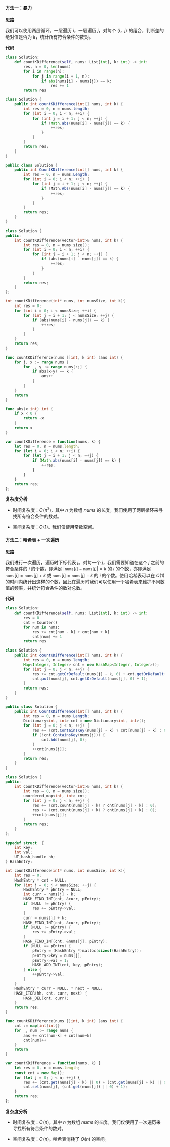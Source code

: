 #### 方法一：暴力

**思路**

我们可以使用两层循环，一层遍历 $i$，一层遍历 $j$，对每个 $(i，j)$ 的组合，判断差的绝对值是否为 $k$，统计所有符合条件的数对。

**代码**

```Python [sol1-Python3]
class Solution:
    def countKDifference(self, nums: List[int], k: int) -> int:
        res, n = 0, len(nums)
        for i in range(n):
            for j in range(i + 1, n):
                if abs(nums[i] - nums[j]) == k:
                    res += 1
        return res
```

```Java [sol1-Java]
class Solution {
    public int countKDifference(int[] nums, int k) {
        int res = 0, n = nums.length;
        for (int i = 0; i < n; ++i) {
            for (int j = i + 1; j < n; ++j) {
                if (Math.abs(nums[i] - nums[j]) == k) {
                    ++res;
                }
            }
        }
        return res;
    }
}
```

```C# [sol1-C#]
public class Solution {
    public int CountKDifference(int[] nums, int k) {
        int res = 0, n = nums.Length;
        for (int i = 0; i < n; ++i) {
            for (int j = i + 1; j < n; ++j) {
                if (Math.Abs(nums[i] - nums[j]) == k) {
                    ++res;
                }
            }
        }
        return res;
    }
}
```

```C++ [sol1-C++]
class Solution {
public:
    int countKDifference(vector<int>& nums, int k) {
        int res = 0, n = nums.size();
        for (int i = 0; i < n; ++i) {
            for (int j = i + 1; j < n; ++j) {
                if (abs(nums[i] - nums[j]) == k) {
                    ++res;
                }
            }
        }
        return res;
    }
};
```

```C [sol1-C]
int countKDifference(int* nums, int numsSize, int k){
    int res = 0;
    for (int i = 0; i < numsSize; ++i) {
        for (int j = i + 1; j < numsSize; ++j) {
            if (abs(nums[i] - nums[j]) == k) {
                ++res;
            }
        }
    }
    return res;
}
```

```go [sol1-Golang]
func countKDifference(nums []int, k int) (ans int) {
    for j, x := range nums {
        for _, y := range nums[:j] {
            if abs(x-y) == k {
                ans++
            }
        }
    }
    return
}

func abs(x int) int {
    if x < 0 {
        return -x
    }
    return x
}
```

```JavaScript [sol1-JavaScript]
var countKDifference = function(nums, k) {
    let res = 0, n = nums.length;
    for (let i = 0; i < n; ++i) {
        for (let j = i + 1; j < n; ++j) {
            if (Math.abs(nums[i] - nums[j]) == k) {
                ++res;
            }
        }
    }
    return res;
};
```

**复杂度分析**

- 时间复杂度：$O(n^2)$，其中 $n$ 为数组 $\textit{nums}$ 的长度。我们使用了两层循环来寻找所有符合条件的数对。

- 空间复杂度：$O(1)$。我们仅使用常数空间。

#### 方法二：哈希表 + 一次遍历

**思路**

我们进行一次遍历，遍历时下标代表 $j$。对每一个 $j$，我们需要知道在这个 $j$ 之前的符合条件的 $i$ 的个数，即满足 $|\texttt{nums}[i] - \texttt{nums}[j]| = k$ 的 $i$ 的个数，亦即满足 $\texttt{nums}[i] = \texttt{nums}[j] + k$ 或 $\texttt{nums}[i] = \texttt{nums}[j] - k$ 的 $i$ 的个数。使用哈希表可以在 $O(1)$ 的时间内统计出这样的个数，因此在遍历时我们可以使用一个哈希表来维护不同数值的频率，并统计符合条件的数对总数。

**代码**

```Python [sol2-Python3]
class Solution:
    def countKDifference(self, nums: List[int], k: int) -> int:
        res = 0
        cnt = Counter()
        for num in nums:
            res += cnt[num - k] + cnt[num + k]
            cnt[num] += 1
        return res
```

```Java [sol2-Java]
class Solution {
    public int countKDifference(int[] nums, int k) {
        int res = 0, n = nums.length;
        Map<Integer, Integer> cnt = new HashMap<Integer, Integer>();
        for (int j = 0; j < n; ++j) {
            res += cnt.getOrDefault(nums[j] - k, 0) + cnt.getOrDefault(nums[j] + k, 0);
            cnt.put(nums[j], cnt.getOrDefault(nums[j], 0) + 1);
        }
        return res;
    }
}
```

```C# [sol2-C#]
public class Solution {
    public int CountKDifference(int[] nums, int k) {
        int res = 0, n = nums.Length;
        Dictionary<int, int> cnt = new Dictionary<int, int>();
        for (int j = 0; j < n; ++j) {
            res += (cnt.ContainsKey(nums[j] - k) ? cnt[nums[j] - k] : 0) + (cnt.ContainsKey(nums[j] + k) ? cnt[nums[j] + k] : 0);
            if (!cnt.ContainsKey(nums[j])) {
                cnt.Add(nums[j], 0);
            }
            ++cnt[nums[j]];
        }
        return res;
    }
}
```

```C++ [sol2-C++]
class Solution {
public:
    int countKDifference(vector<int>& nums, int k) {
        int res = 0, n = nums.size();
        unordered_map<int, int> cnt;
        for (int j = 0; j < n; ++j) {
            res += (cnt.count(nums[j] - k) ? cnt[nums[j] - k] : 0);
            res += (cnt.count(nums[j] + k) ? cnt[nums[j] + k] : 0);
            ++cnt[nums[j]];
        }
        return res;
    }
};
```

```C [sol2-C]
typedef struct  {
    int key;            
    int val;
    UT_hash_handle hh;
} HashEntry;

int countKDifference(int* nums, int numsSize, int k){
    int res = 0;
    HashEntry * cnt = NULL;
    for (int j = 0; j < numsSize; ++j) {
        HashEntry * pEntry = NULL;
        int curr = nums[j] - k;
        HASH_FIND_INT(cnt, &curr, pEntry);
        if (NULL != pEntry) {
            res += pEntry->val;
        }
        curr = nums[j] + k;
        HASH_FIND_INT(cnt, &curr, pEntry);
        if (NULL != pEntry) {
            res += pEntry->val;
        }
        HASH_FIND_INT(cnt, &nums[j], pEntry);
        if (NULL == pEntry) {
            pEntry = (HashEntry *)malloc(sizeof(HashEntry));
            pEntry->key = nums[j];
            pEntry->val = 1;
            HASH_ADD_INT(cnt, key, pEntry);
        } else {
            ++pEntry->val;
        }
    }
    HashEntry * curr = NULL, * next = NULL;
    HASH_ITER(hh, cnt, curr, next) {
        HASH_DEL(cnt, curr);
    }
    return res;
}
```

```go [sol2-Golang]
func countKDifference(nums []int, k int) (ans int) {
    cnt := map[int]int{}
    for _, num := range nums {
        ans += cnt[num-k] + cnt[num+k]
        cnt[num]++
    }
    return
}
```

```JavaScript [sol2-JavaScript]
var countKDifference = function(nums, k) {
    let res = 0, n = nums.length;
    const cnt = new Map();
    for (let j = 0; j < n; ++j) {
        res += (cnt.get(nums[j] - k) || 0) + (cnt.get(nums[j] + k) || 0);
        cnt.set(nums[j], (cnt.get(nums[j]) || 0) + 1);
    }
    return res;
};
```

**复杂度分析**

- 时间复杂度：$O(n)$，其中 $n$ 为数组 $\textit{nums}$ 的长度。我们仅使用了一次遍历来寻找所有符合条件的数对。

- 空间复杂度：$O(n)$。哈希表消耗了 $O(n)$ 的空间。
